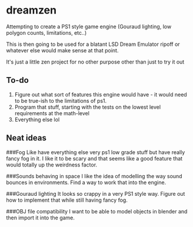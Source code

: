 # dreamzen

Attempting to create a PS1 style game engine (Gouraud lighting, low polygon counts, limitations, etc..) 

This is then going to be used for a blatant LSD Dream Emulator ripoff or whatever else would make sense at that point.

It's just a little zen project for no other purpose other than just to try it out

## To-do

 1. Figure out what sort of features this engine would have - it would need to be true-ish to the limitations of ps1.
 2. Program that stuff, starting with the tests on the lowest level requirements at the math-level
 3. Everything else lol

## Neat ideas

  ###Fog 
  Like have everything else very ps1 low grade stuff but have really fancy fog in it. 
  I like it to be scary and that seems like a good feature that would totally up the weirdness factor.
  
  ###Sounds behaving in space
  I like the idea of modelling the way sound bounces in environments. Find a way to work that into the engine.

  ###Gouraud lighting
  It looks so crappy in a very PS1 style way. Figure out how to implement that while still having fancy fog.

  ###OBJ file compatibility
  I want to be able to model objects in blender and then import it into the game.
